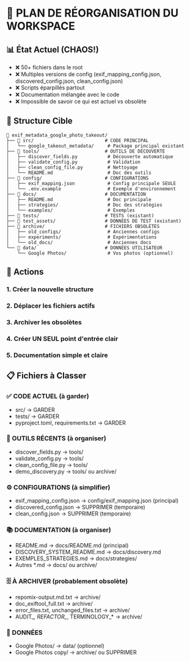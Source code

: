 # 🧹 PLAN DE RÉORGANISATION DU WORKSPACE

## 📊 État Actuel (CHAOS!)
- ❌ 50+ fichiers dans le root
- ❌ Multiples versions de config (exif_mapping_config.json, discovered_config.json, clean_config.json)
- ❌ Scripts éparpillés partout
- ❌ Documentation mélangée avec le code
- ❌ Impossible de savoir ce qui est actuel vs obsolète

## 🎯 Structure Cible

```
📁 exif_metadata_google_photo_takeout/
├── 📁 src/                          # CODE PRINCIPAL
│   └── google_takeout_metadata/     # Package principal existant
├── 📁 tools/                        # OUTILS DE DÉCOUVERTE
│   ├── discover_fields.py           # Découverte automatique  
│   ├── validate_config.py           # Validation
│   ├── clean_config_file.py         # Nettoyage
│   └── README.md                    # Doc des outils
├── 📁 config/                       # CONFIGURATIONS
│   ├── exif_mapping.json            # Config principale SEULE
│   └── .env.example                 # Exemple d'environnement
├── 📁 docs/                         # DOCUMENTATION
│   ├── README.md                    # Doc principale
│   ├── strategies/                  # Doc des stratégies
│   └── examples/                    # Exemples
├── 📁 tests/                        # TESTS (existant)
├── 📁 test_assets/                  # DONNÉES DE TEST (existant)
├── 📁 archive/                      # FICHIERS OBSOLÈTES
│   ├── old_configs/                 # Anciennes configs
│   ├── experiments/                 # Expérimentations
│   └── old_docs/                    # Anciennes docs
└── 📁 data/                         # DONNÉES UTILISATEUR
    └── Google Photos/               # Vos photos (optionnel)
```

## 🚀 Actions

### 1. Créer la nouvelle structure
### 2. Déplacer les fichiers actifs
### 3. Archiver les obsolètes  
### 4. Créer UN SEUL point d'entrée clair
### 5. Documentation simple et claire

## 📋 Fichiers à Classer

### ✅ CODE ACTUEL (à garder)
- src/ → GARDER
- tests/ → GARDER  
- pyproject.toml, requirements.txt → GARDER

### 🔧 OUTILS RÉCENTS (à organiser)
- discover_fields.py → tools/
- validate_config.py → tools/
- clean_config_file.py → tools/
- demo_discovery.py → tools/ ou archive/

### ⚙️ CONFIGURATIONS (à simplifier)
- exif_mapping_config.json → config/exif_mapping.json (principal)
- discovered_config.json → SUPPRIMER (temporaire)
- clean_config.json → SUPPRIMER (temporaire)

### 📚 DOCUMENTATION (à organiser)
- README.md → docs/README.md (principal)
- DISCOVERY_SYSTEM_README.md → docs/discovery.md
- EXEMPLES_STRATEGIES.md → docs/strategies/
- Autres *.md → docs/ ou archive/

### 🗄️ À ARCHIVER (probablement obsolète)
- repomix-output.md.txt → archive/
- doc_exiftool_full.txt → archive/
- error_files.txt, unchanged_files.txt → archive/
- AUDIT_*, REFACTOR_*, TERMINOLOGY_* → archive/

### 📁 DONNÉES
- Google Photos/ → data/ (optionnel)
- Google Photos copy/ → archive/ ou SUPPRIMER
